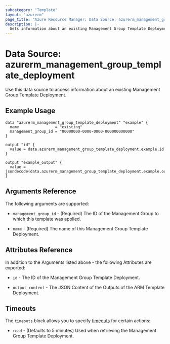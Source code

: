 ```yaml
---
subcategory: "Template"
layout: "azurerm"
page_title: "Azure Resource Manager: Data Source: azurerm_management_group_template_deployment"
description: |-
  Gets information about an existing Management Group Template Deployment.
---
```


# Data Source: azurerm_management_group_template_deployment

Use this data source to access information about an existing Management Group Template Deployment.

## Example Usage

```hcl
data "azurerm_management_group_template_deployment" "example" {
  name                = "existing"
  management_group_id = "00000000-0000-0000-000000000000"
}

output "id" {
  value = data.azurerm_management_group_template_deployment.example.id
}

output "example_output" {
  value = jsondecode(data.azurerm_management_group_template_deployment.example.output_content).exampleOutput.value
}
```

## Arguments Reference

The following arguments are supported:

* `management_group_id` - (Required) The ID of the Management Group to which this template was applied.

* `name` - (Required) The name of this Management Group Template Deployment.

## Attributes Reference

In addition to the Arguments listed above - the following Attributes are exported:

* `id` - The ID of the Management Group Template Deployment.

* `output_content` - The JSON Content of the Outputs of the ARM Template Deployment.

## Timeouts

The `timeouts` block allows you to specify [timeouts](https://developer.hashicorp.com/terraform/language/resources/configure#define-operation-timeouts) for certain actions:

* `read` - (Defaults to 5 minutes) Used when retrieving the Management Group Template Deployment.
